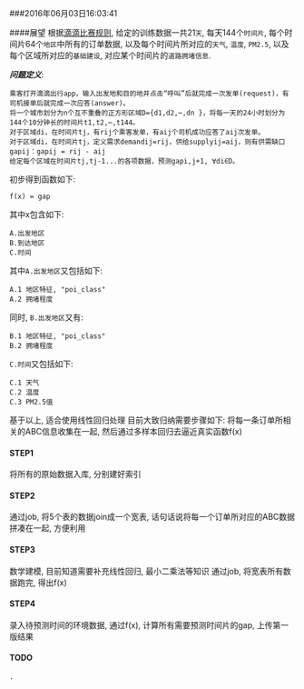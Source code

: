 ###2016年06月03日16:03:41

####展望
根据[滴滴比赛规则](http://research.xiaojukeji.com/competition/detail.action?competitionId=DiTech2016), 给定的训练数据一共21``天``, 每天144个``时间片``, 每个时间片64个``地区``中所有的订单数据, 以及每个时间片所对应的``天气``, ``温度``, ``PM2.5``, 以及每个区域所对应的``基础建设``, 对应某个时间片的``道路拥堵信息``.

___问题定义___:

```
乘客打开滴滴出行app，输入出发地和目的地并点击“呼叫”后就完成一次发单(request)，有司机接单后就完成一次应答(answer)。
将一个城市划分为n个互不重叠的正方形区域D={d1,d2,⋯,dn }，将每一天的24小时划分为144个10分钟长的时间片t1,t2,⋯,t144。
对于区域di，在时间片tj，有rij个乘客发单，有aij个司机成功应答了aij次发单。
对于区域di，在时间片tj，定义需求demandij=rij，供给supplyij=aij，则有供需缺口gapij：gapij = rij - aij
给定每个区域在时间片tj,tj-1...的各项数据，预测gapi,j+1, ∀di∈D。
```

初步得到函数如下:

```
f(x) = gap
```

其中x包含如下:

```
A.出发地区
B.到达地区
C.时间
```

其中``A.出发地区``又包括如下:

```
A.1 地区特征, "poi_class"
A.2 拥堵程度
```

同时, ``B.出发地区``又有:
```
B.1 地区特征, "poi_class"
B.2 拥堵程度
```

``C.时间``又包括如下:

```
C.1 天气
C.2 温度
C.3 PM2.5值
```
基于以上, 适合使用线性回归处理
目前大致归纳需要步骤如下:
将每一条订单所相关的ABC信息收集在一起, 然后通过多样本回归去逼近真实函数f(x)


#### STEP1
将所有的原始数据入库, 分别建好索引

#### STEP2
通过job, 将5个表的数据join成一个宽表, 话句话说将每一个订单所对应的ABC数据拼凑在一起, 方便利用

#### STEP3
数学建模, 目前知道需要补充线性回归, 最小二乘法等知识
通过job, 将宽表所有数据跑完, 得出f(x)

#### STEP4
录入待预测时间的环境数据, 通过f(x), 计算所有需要预测时间片的gap, 上传第一版结果

#### TODO
```
.
```

